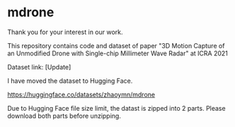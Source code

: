 # mdrone

Thank you for your interest in our work.

This repository contains code and dataset of paper "3D Motion Capture of an Unmodified Drone with Single-chip Millimeter Wave Radar" at ICRA 2021

Dataset link:
[Update]

I have moved the dataset to Hugging Face.

https://huggingface.co/datasets/zhaoymn/mdrone

Due to Hugging Face file size limit, the datast is zipped into 2 parts. Please download both parts before unzipping.
